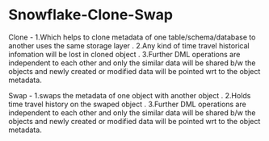 # Snowflake-Clone-Swap

Clone  - 1.Which helps to clone metadata of one table/schema/database to another uses the same storage layer .
         2.Any kind of time travel historical infomation will be lost in cloned object .
         3.Further DML operations are independent to each other and only the similar data will be shared b/w the objects and newly created or modified data will be                  pointed wrt to the object metadata.
         
Swap   - 1.swaps the metadata of one object with another object . 
         2.Holds time travel history on the swaped object .
         3.Further DML operations are independent to each other and only the similar data will be shared b/w the objects and newly created or modified data will be                  pointed wrt to the object metadata.
         
